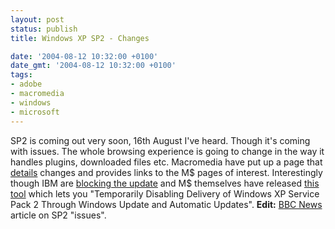 ```yaml
---
layout: post
status: publish
title: Windows XP SP2 - Changes

date: '2004-08-12 10:32:00 +0100'
date_gmt: '2004-08-12 10:32:00 +0100'
tags:
- adobe
- macromedia
- windows
- microsoft
---
```

SP2 is coming out very soon, 16th August I've heard. Though it's coming with issues.
The whole browsing experience is going to change in the way it handles plugins, downloaded files etc. Macromedia have put up a page that <a href="http://www.macromedia.com/devnet/logged_in/wanbar_sp2.html">details</a> changes and provides links to the M$ pages of interest.
Interestingly though IBM are <a href="http://zdnet.com.com/2100-1104_2-5302346.html">blocking the update</a> and M$ themselves have released <a href="http://www.microsoft.com/technet/prodtechnol/winxppro/maintain/sp2aumng.mspx">this tool</a> which lets you "Temporarily Disabling Delivery of Windows XP Service Pack 2 Through Windows Update and Automatic Updates".
<strong>Edit:</strong> <a href="http://news.bbc.co.uk/1/hi/technology/3557952.stm">BBC News</a> article on SP2 "issues".
